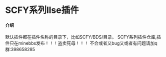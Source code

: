 # SCFY系列llse插件

#### 介绍
默认插件都在插件名称的目录下，比如SCFY/BDS/目录。
SCFY系列插件仓库,插件只在minebbs发布！！！盗卖死母！！！
不会或者又bug又或者有问题请加q群:398658285



